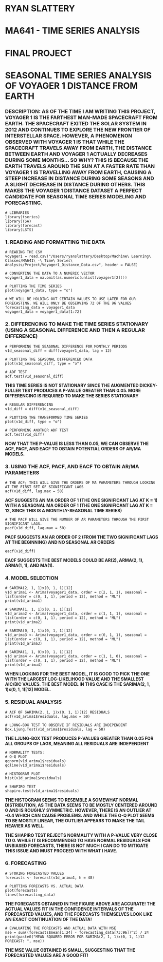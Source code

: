 # RYAN SLATTERY
# MA641 - TIME SERIES ANALYSIS
# FINAL PROJECT
# SEASONAL TIME SERIES ANALYSIS OF VOYAGER 1 DISTANCE FROM EARTH

### DESCRIPTION: AS OF THE TIME I AM WRITING THIS PROJECT, VOYAGER 1 IS THE FARTHEST MAN-MADE SPACECRAFT FROM EARTH. THE SPACECRAFT EXITED THE SOLAR SYSTEM IN 2012 AND CONTINUES TO EXPLORE THE NEW FRONTIER OF INTERSTELLAR SPACE. HOWEVER, A PHENOMENON OBSERVED WITH VOYAGER 1 IS THAT WHILE THE SPACECRAFT TRAVELS AWAY FROM EARTH, THE DISTANCE BETWEEN EARTH AND VOYAGER 1 ACTUALLY DECREASES DURING SOME MONTHS... SO WHY? THIS IS BECAUSE THE EARTH TRAVELS AROUND THE SUN AT A FASTER RATE THAN VOYAGER 1 IS TRAVELLING AWAY FROM EARTH, CAUSING A STEEP INCREASE IN DISTANCE DURING SOME SEASONS AND A SLIGHT DECREASE IN DISTANCE DURING OTHERS. THIS MAKES THE VOYAGER 1 DISTANCE DATASET A PERFECT CANDIDATE FOR SEASONAL TIME SERIES MODELING AND FORECASTING.
```{r}
# LIBRARIES
library(tseries)
library(TSA)
library(forecast)
library(LSTS)
```

### 1. READING AND FORMATTING THE DATA
```{r}
# READING THE CSV
voyager1 = read.csv("/Users/ryanslattery/Desktop/Machine\ Learning\ Classes/MA641\ -\ Time\ Series\ Analysis/Project/Voyager1_Distance_Data.csv", header = FALSE)

# CONVERTING THE DATA TO A NUMERIC VECTOR
voyager1_data = na.omit(as.numeric(unlist(voyager1[2])))

# PLOTTING THE TIME SERIES
plot(voyager1_data, type = "o")

# WE WILL BE HOLDING OUT CERTAIN VALUES TO USE LATER FOR OUR FORECASTING. WE WILL ONLY BE OBSERVING 72 OF THE 96 VALUES
forecasting_data = voyager1_data
voyager1_data = voyager1_data[1:72]
```

### 2. DIFFERENCING TO MAKE THE TIME SERIES STATIONARY (USING A SEASONAL DIFFERENCE AND THEN A REGULAR DIFFERENCE)
```{r}
# PERFORMING THE SEASONAL DIFFERENCE FOR MONTHLY PERIODS
v1d_seasonal_diff = diff(voyager1_data, lag = 12)

# PLOTTING THE SEASONAL DIFFERENCED DATA
plot(v1d_seasonal_diff, type = "o")

# ADF TEST
adf.test(v1d_seasonal_diff)
```
**THIS TIME SERIES IS NOT STATIONARY SINCE THE AUGMENTED DICKEY-FULLER TEST PRODUCES A P-VALUE GREATER THAN 0.05. MORE DIFFERENCING IS REQUIRED TO MAKE THE SERIES STATIONARY**

```{r}
# REGULAR DIFFERENCING
v1d_diff = diff(v1d_seasonal_diff)

# PLOTTING THE TRANSFORMED TIME SERIES
plot(v1d_diff, type = "o")

# PERFORMING ANOTHER ADF TEST
adf.test(v1d_diff)
```
**NOW THAT THE P-VALUE IS LESS THAN 0.05, WE CAN OBSERVE THE ACF, PACF, AND EACF TO OBTAIN POTENTIAL ORDERS OF AR/MA MODELS.**

### 3. USING THE ACF, PACF, AND EACF TO OBTAIN AR/MA PARAMETERS
```{r}
# THE ACF; THIS WILL GIVE THE ORDERS OF MA PARAMETERS THROUGH LOOKING AT THE FIRST SET OF SIGNIFICANT LAGS
acf(v1d_diff, lag.max = 50)
```

**ACF SUGGESTS AN MA ORDER OF 1 (THE ONE SIGNIFICANT LAG AT K = 1) WITH A SEASONAL MA ORDER OF 1 (THE ONE SIGNIFICANT LAG AT K = 12, SINCE THIS IS A MONTHLY-SEASONAL TIME SERIES)**

```{r}
# THE PACF WILL GIVE THE NUMBER OF AR PARAMETERS THROUGH THE FIRST SIGNIFICANT LAGS.
pacf(v1d_diff, lag.max = 50)
```

**PACF SUGGESTS AN AR ORDER OF 2 (FROM THE TWO SIGNIFICANT LAGS AT THE BEGINNING) AND NO SEASONAL AR ORDERS**

```{r}
eacf(v1d_diff)
```

**EACF SUGGESTS THE BEST MODELS COULD BE AR(2), ARMA(2, 1), ARMA(1, 1), AND MA(1).**

### 4. MODEL SELECTION
```{r}
# SARIMA(2, 1, 1)x(0, 1, 1)[12]
v1d_arima1 <- Arima(voyager1_data, order = c(2, 1, 1), seasonal = list(order = c(0, 1, 1), period = 12), method = "ML")
print(v1d_arima1)

# SARIMA(1, 1, 1)x(0, 1, 1)[12]
v1d_arima2 <- Arima(voyager1_data, order = c(1, 1, 1), seasonal = list(order = c(0, 1, 1), period = 12), method = "ML")
print(v1d_arima2)

# SARIMA(0, 1, 1)x(0, 1, 1)[12]
v1d_arima3 <- Arima(voyager1_data, order = c(0, 1, 1), seasonal = list(order = c(0, 1, 1), period = 12), method = "ML")
print(v1d_arima3)

# SARIMA(1, 1, 0)x(0, 1, 1)[12]
v1d_arima4 <- Arima(voyager1_data, order = c(1, 1, 0), seasonal = list(order = c(0, 1, 1), period = 12), method = "ML")
print(v1d_arima4)
```

**WHEN LOOKING FOR THE BEST MODEL, IT IS GOOD TO PICK THE ONE WITH THE LARGEST LOG-LIKELIHOOD VALUE AND THE SMALLEST AIC/BIC VALUES. THE BEST MODEL IN THIS CASE IS THE SARIMA(2, 1, 1)x(0, 1, 1)[12] MODEL.**

### 5. RESIDUAL ANALYSIS
```{r}
# ACF OF SARIMA(2, 1, 1)x(0, 1, 1)[12] RESIDUALS
acf(v1d_arima1$residuals, lag.max = 50)

# LJUNG-BOX TEST TO OBSERVE IF RESIDUALS ARE INDEPENDENT
Box.Ljung.Test(v1d_arima1$residuals, lag = 50)
```

**THE LJUNG-BOX TEST PRODUCES P-VALUES GREATER THAN 0.05 FOR ALL GROUPS OF LAGS, MEANING ALL RESIDUALS ARE INDEPENDENT**

```{r}
# NORMALITY TESTS:
# Q-Q PLOT
qqnorm(v1d_arima1$residuals)
qqline(v1d_arima1$residuals)

# HISTOGRAM PLOT
hist(v1d_arima1$residuals)

# SHAPIRO TEST
shapiro.test(v1d_arima1$residuals)
```

**THE HISTOGRAM SEEMS TO RESEMBLE A SOMEWHAT NORMAL DISTRIBUTION, AS THE DATA SEEMS TO BE MOSTLY CENTERED AROUND 0 AND IS ROUGHLY SYMMETRIC. HOWEVER, THERE IS AN OUTLIER AT -0.4 WHICH CAN CAUSE PROBLEMS. AND WHILE THE Q-Q PLOT SEEMS TO BE MOSTLY LINEAR, THE OUTLIER APPEARS TO MAKE THE TAIL HEAVIER AS WELL.**

**THE SHAPIRO TEST REJECTS NORMALITY WITH A P-VALUE VERY CLOSE TO 0. WHILE IT IS RECOMMENDED TO HAVE NORMAL RESIDUALS FOR UNBIASED FORECASTS, THERE IS NOT MUCH I CAN DO TO MITIGATE THIS ISSUE AND MUST PROCEED WITH WHAT I HAVE.**

### 6. FORECASTING
```{r}
# STORING FORECASTED VALUES
forecasts <- forecast(v1d_arima1, h = 48)

# PLOTTING FORECASTS VS. ACTUAL DATA
plot(forecasts)
lines(forecasting_data)
```

**THE FORECASTS OBTAINED IN THE FIGURE ABOVE ARE ACCURATE! THE ACTUAL VALUES FIT IN THE CONFIDENCE INTERVALS OF THE FORECASTED VALUES, AND THE FORECASTS THEMSELVES LOOK LIKE AN EXACT CONTINUATION OF THE DATA!**

```{r}
# EVALUATING THE FORECASTS AND ACTUAL DATA WITH MSE
mse = sum((forecasts$mean[1:24] - forecasting_data[73:96])^2) / 24
print(paste0("MEAN SQUARED ERROR FOR SARIMA(2, 1, 1)x(0, 1, 1)12 FORECAST: ", mse))
```

**THE MSE VALUE OBTAINED IS SMALL, SUGGESTING THAT THE FORECASTED VALUES ARE A GOOD FIT!**